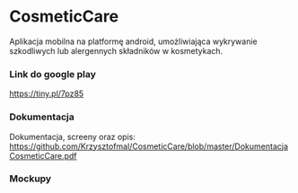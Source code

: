 # CosmeticCare

Aplikacja mobilna na platformę android, umożliwiająca wykrywanie szkodliwych lub alergennych składników w kosmetykach.


### Link do google play
https://tiny.pl/7pz85


### Dokumentacja
Dokumentacja, screeny oraz opis:
https://github.com/Krzysztofmal/CosmeticCare/blob/master/DokumentacjaCosmeticCare.pdf


### Mockupy

